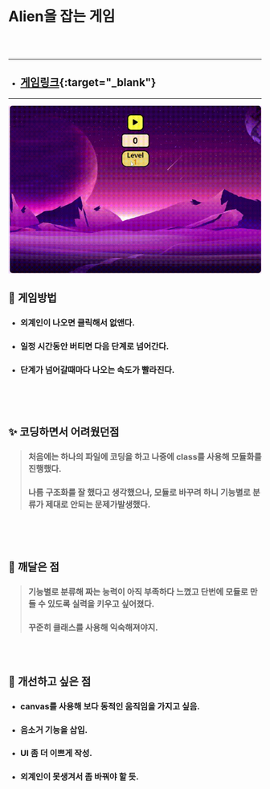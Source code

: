 # Alien을 잡는 게임

<br>
<br>

---

- ## [게임링크](https://memore2.github.io/alienCatchingGame/){:target="\_blank"}

---

<img src="elienGame.gif"  />

## 🧨 **게임방법**

- ### 외계인이 나오면 클릭해서 없앤다.

* ### 일정 시간동안 버티면 다음 단계로 넘어간다.
* ### 단계가 넘어갈때마다 나오는 속도가 빨라진다.

</br>
</br>
</br>

## ✨ **코딩하면서 어려웠던점**

> ### 처음에는 하나의 파일에 코딩을 하고 나중에 class를 사용해 모듈화를 진행했다.
>
> ### 나름 구조화를 잘 했다고 생각했으나, 모듈로 바꾸려 하니 기능별로 분류가 제대로 안되는 문제가발생했다.

</br>
</br>
</br>

## 🎉 **깨달은 점**

> ### 기능별로 분류해 짜는 능력이 아직 부족하다 느꼈고 단번에 모듈로 만들 수 있도록 실력을 키우고 싶어졌다.
>
> ### 꾸준히 클래스를 사용해 익숙해져야지.

</br>
</br>

## 🏀 **개선하고 싶은 점**

- ### canvas를 사용해 보다 동적인 움직임을 가지고 싶음.
- ### 음소거 기능을 삽입.
- ### UI 좀 더 이쁘게 작성.
- ### 외계인이 못생겨서 좀 바꿔야 할 듯.
